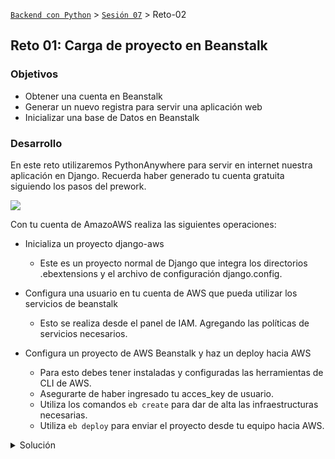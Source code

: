 [`Backend con Python`](../../Readme.md) > [`Sesión 07`](../Readme.md) > Reto-02
## Reto 01: Carga de proyecto en Beanstalk
### Objetivos
- Obtener una cuenta en Beanstalk
- Generar un nuevo registra para servir una aplicación web
- Inicializar una base de Datos en Beanstalk

### Desarrollo
En este reto utilizaremos PythonAnywhere para servir en internet nuestra aplicación en Django. Recuerda haber generado tu cuenta gratuita siguiendo los pasos del prework.

![](img/img1.jpg)

Con tu cuenta de AmazoAWS  realiza las siguientes operaciones:

- Inicializa un proyecto django-aws
    - Este es un proyecto normal de Django que integra los directorios .ebextensions y el archivo de configuración django.config.

- Configura una usuario en tu cuenta de AWS que pueda utilizar los servicios de beanstalk
    - Esto se realiza desde el panel de IAM. Agregando las políticas de servicios necesarios.

- Configura un proyecto de AWS Beanstalk y haz un deploy hacia AWS
    - Para esto debes tener instaladas y configuradas las herramientas de CLI de AWS.
    - Asegurarte de haber ingresado tu acces_key de usuario.
    - Utiliza los comandos `eb create` para dar de alta las infraestructuras necesarias.
    - Utiliza `eb deploy` para enviar el proyecto desde tu equipo hacia AWS.


<details>
<summary>
Solución
</summary>
Para inicializar tu proyecto django-aws utiliza el siguiente comando.

```
mkdir django-aws
cd .\django-aws\

python -m venv eb-virt
```
estos son los comandos para inicializar un proyecto en django de forma normal.

Para poder utilizar Beanstalk necesitarás utilizar generar el siguiente directorio.

```
mkdir .ebextensions
```

incluyendo la siguiente configuración que debe ser acorde al nombre de creación de tu proyecto en Django.

```
option_settings:
  aws:elasticbeanstalk:container:python:
    WSGIPath: ebdjango.wsgi:application
```

Para configurar aws y tu usuario utiliza el siguiente comando. 

```
aws configure
```

Recuerda que debes haber inicializado tu usuario en IAM y agregado los permisos necesarios.

![](img/img1.jpg)

Para inicilizar tu proyecto en amazon AWS utiliza la CLI desde tu consola y corre los siguientes comandos.

```
eb init-p python-3.8 django-tutorial
eb create django-env
```

En este caso djnago-tutorial corresponde al nombre del proyecto django que se inicilalizó anteriormente.

Para hacer el deploy del proyecto utiliza.

```
eb deploy
```

</details>